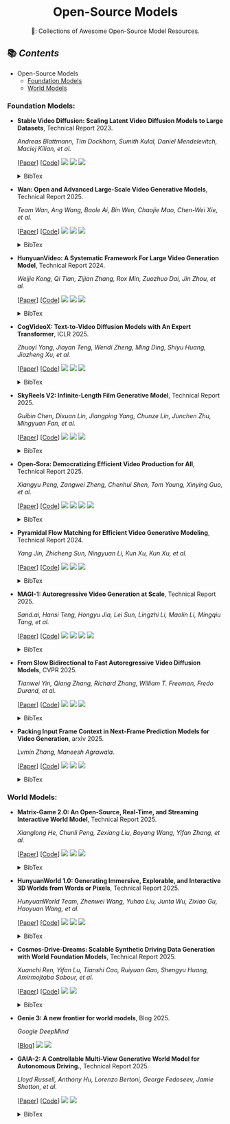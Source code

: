 
<div align=center>

# Open-Source Models

📢: Collections of Awesome Open-Source Model Resources.

</div>


## 📚 <span id="head1"> *Contents* </span>

- Open-Source Models
  - [Foundation Models](#foundation-models)
  - [World Models](#world-models)


### Foundation Models:

- **Stable Video Diffusion: Scaling Latent Video Diffusion Models to Large Datasets**, Technical Report 2023.

  *Andreas Blattmann, Tim Dockhorn, Sumith Kulal, Daniel Mendelevitch, Maciej Kilian, et al.*

  [[Paper](https://arxiv.org/abs/2311.15127)] [[Code](https://github.com/Stability-AI/generative-models)] ![](https://img.shields.io/badge/T2V-blue) ![](https://img.shields.io/badge/I2V-green) ![](https://img.shields.io/badge/UNet-brown)

  <details> <summary>BibTex</summary>

  ```text
  @article{blattmann2023stable,
    title={Stable video diffusion: Scaling latent video diffusion models to large datasets},
    author={Blattmann, Andreas and Dockhorn, Tim and Kulal, Sumith and Mendelevitch, Daniel and Kilian, Maciej and Lorenz, Dominik and Levi, Yam and English, Zion and Voleti, Vikram and Letts, Adam and others},
    journal={arXiv preprint arXiv:2311.15127},
    year={2023}
  }
  ```
  </details>

- **Wan: Open and Advanced Large-Scale Video Generative Models**, Technical Report 2025.

  *Team Wan, Ang Wang, Baole Ai, Bin Wen, Chaojie Mao, Chen-Wei Xie, et al.*

  [[Paper](https://arxiv.org/abs/2503.20314)] [[Code](https://github.com/Wan-Video/Wan2.1)] ![](https://img.shields.io/badge/T2V-blue) ![](https://img.shields.io/badge/I2V-green) ![](https://img.shields.io/badge/DIT-brown)

  <details> <summary>BibTex</summary>

  ```text
  @article{wan2025wan,
  title={Wan: Open and advanced large-scale video generative models},
  author={Wan, Team and Wang, Ang and Ai, Baole and Wen, Bin and Mao, Chaojie and Xie, Chen-Wei and Chen, Di and Yu, Feiwu and Zhao, Haiming and Yang, Jianxiao and others},
  journal={arXiv preprint arXiv:2503.20314},
  year={2025}
  }
  ```
  </details>

- **HunyuanVideo: A Systematic Framework For Large Video Generation Model**, Technical Report 2024.

  *Weijie Kong, Qi Tian, Zijian Zhang, Rox Min, Zuozhuo Dai, Jin Zhou, et al.*

  [[Paper](https://arxiv.org/abs/2412.03603)] [[Code](https://github.com/Tencent-Hunyuan/HunyuanVideo)] ![](https://img.shields.io/badge/T2V-blue) ![](https://img.shields.io/badge/I2V-green) ![](https://img.shields.io/badge/DIT-brown)

  <details> <summary>BibTex</summary>

  ```text
  @article{kong2024hunyuanvideo,
  title={Hunyuanvideo: A systematic framework for large video generative models},
  author={Kong, Weijie and Tian, Qi and Zhang, Zijian and Min, Rox and Dai, Zuozhuo and Zhou, Jin and Xiong, Jiangfeng and Li, Xin and Wu, Bo and Zhang, Jianwei and others},
  journal={arXiv preprint arXiv:2412.03603},
  year={2024}
  }
  ```
  </details>

- **CogVideoX: Text-to-Video Diffusion Models with An Expert Transformer**, ICLR 2025.

  *Zhuoyi Yang, Jiayan Teng, Wendi Zheng, Ming Ding, Shiyu Huang, Jiazheng Xu, et al.*

  [[Paper](https://arxiv.org/abs/2408.06072)] [[Code](https://github.com/zai-org/CogVideo)] ![](https://img.shields.io/badge/T2V-blue) ![](https://img.shields.io/badge/I2V-green) ![](https://img.shields.io/badge/DIT-brown)

  <details> <summary>BibTex</summary>

  ```text
  @article{yang2024cogvideox,
    title={Cogvideox: Text-to-video diffusion models with an expert transformer},
    author={Yang, Zhuoyi and Teng, Jiayan and Zheng, Wendi and Ding, Ming and Huang, Shiyu and Xu, Jiazheng and Yang, Yuanming and Hong, Wenyi and Zhang, Xiaohan and Feng, Guanyu and others},
    journal={arXiv preprint arXiv:2408.06072},
    year={2024}
  }
  ```
  </details>


- **SkyReels V2: Infinite-Length Film Generative Model**, Technical Report 2025.

  *Guibin Chen, Dixuan Lin, Jiangping Yang, Chunze Lin, Junchen Zhu, Mingyuan Fan, et al.*

  [[Paper](https://arxiv.org/abs/2504.13074)] [[Code](https://github.com/SkyworkAI/SkyReels-V2)] ![](https://img.shields.io/badge/T2V-blue) ![](https://img.shields.io/badge/I2V-green) ![](https://img.shields.io/badge/DIT-brown)

  <details> <summary>BibTex</summary>

  ```text
  @misc{chen2025skyreelsv2infinitelengthfilmgenerative,
        title={SkyReels-V2: Infinite-length Film Generative Model},
        author={Guibin Chen and Dixuan Lin and Jiangping Yang and Chunze Lin and Junchen Zhu and Mingyuan Fan and Hao Zhang and Sheng Chen and Zheng Chen and Chengcheng Ma and Weiming Xiong and Wei Wang and Nuo Pang and Kang Kang and Zhiheng Xu and Yuzhe Jin and Yupeng Liang and Yubing Song and Peng Zhao and Boyuan Xu and Di Qiu and Debang Li and Zhengcong Fei and Yang Li and Yahui Zhou},
        year={2025},
        eprint={2504.13074},
        archivePrefix={arXiv},
        primaryClass={cs.CV},
        url={https://arxiv.org/abs/2504.13074},
  }
  ```
  </details>


- **Open-Sora: Democratizing Efficient Video Production for All**, Technical Report 2025.

  *Xiangyu Peng, Zangwei Zheng, Chenhui Shen, Tom Young, Xinying Guo, et al.*

  [[Paper](https://arxiv.org/abs/2503.09642v2)] [[Code](https://github.com/hpcaitech/Open-Sora)] ![](https://img.shields.io/badge/T2V-blue) ![](https://img.shields.io/badge/I2V-green) ![](https://img.shields.io/badge/DIT-brown) ![](https://img.shields.io/badge/V2V-orange)

  <details> <summary>BibTex</summary>

  ```text
  @article{peng2025open,
    title={Open-sora 2.0: Training a commercial-level video generation model in $200 k},
    author={Peng, Xiangyu and Zheng, Zangwei and Shen, Chenhui and Young, Tom and Guo, Xinying and Wang, Binluo and Xu, Hang and Liu, Hongxin and Jiang, Mingyan and Li, Wenjun and others},
    journal={arXiv preprint arXiv:2503.09642},
    year={2025}
  }
  ```
  </details>

- **Pyramidal Flow Matching for Efficient Video Generative Modeling**, Technical Report 2024.

  *Yang Jin, Zhicheng Sun, Ningyuan Li, Kun Xu, Kun Xu, et al.*

  [[Paper](https://arxiv.org/abs/2410.05954)] [[Code](https://github.com/jy0205/Pyramid-Flow)] ![](https://img.shields.io/badge/T2V-blue) ![](https://img.shields.io/badge/I2V-green) ![](https://img.shields.io/badge/AR-brown)
  <details> <summary>BibTex</summary>

  ```text
  @article{jin2024pyramidal,
  title={Pyramidal flow matching for efficient video generative modeling},
  author={Jin, Yang and Sun, Zhicheng and Li, Ningyuan and Xu, Kun and Jiang, Hao and Zhuang, Nan and Huang, Quzhe and Song, Yang and Mu, Yadong and Lin, Zhouchen},
  journal={arXiv preprint arXiv:2410.05954},
  year={2024}
  }
  ```
  </details>

- **MAGI-1: Autoregressive Video Generation at Scale**, Technical Report 2025.

  *Sand.ai, Hansi Teng, Hongyu Jia, Lei Sun, Lingzhi Li, Maolin Li, Mingqiu Tang, et al.*

  [[Paper](https://arxiv.org/pdf/2505.13211)] [[Code](https://github.com/SandAI-org/Magi-1)] ![](https://img.shields.io/badge/T2V-blue) ![](https://img.shields.io/badge/I2V-green) ![](https://img.shields.io/badge/AR-brown) ![](https://img.shields.io/badge/V2V-orange)
  <details> <summary>BibTex</summary>

  ```text
  @article{teng2025magi,
    title={MAGI-1: Autoregressive Video Generation at Scale},
    author={Teng, Hansi and Jia, Hongyu and Sun, Lei and Li, Lingzhi and Li, Maolin and Tang, Mingqiu and Han, Shuai and Zhang, Tianning and Zhang, WQ and Luo, Weifeng and others},
    journal={arXiv preprint arXiv:2505.13211},
    year={2025}
  }
  ```
  </details>

- **From Slow Bidirectional to Fast Autoregressive Video Diffusion Models**, CVPR 2025.

  *Tianwei Yin, Qiang Zhang, Richard Zhang, William T. Freeman, Fredo Durand, et al.*

  [[Paper](http://arxiv.org/abs/2412.07772)] [[Code](https://github.com/tianweiy/CausVid)] ![](https://img.shields.io/badge/T2V-blue) ![](https://img.shields.io/badge/I2V-green) ![](https://img.shields.io/badge/AR-brown)
  <details> <summary>BibTex</summary>

  ```text
  @inproceedings{yin2025slow,
  title={From slow bidirectional to fast autoregressive video diffusion models},
  author={Yin, Tianwei and Zhang, Qiang and Zhang, Richard and Freeman, William T and Durand, Fredo and Shechtman, Eli and Huang, Xun},
  booktitle={Proceedings of the Computer Vision and Pattern Recognition Conference},
  pages={22963--22974},
  year={2025}
  }
  ```
  </details>

- **Packing Input Frame Context in Next-Frame Prediction Models for Video Generation**, arxiv 2025.

  *Lvmin Zhang, Maneesh Agrawala.*

  [[Paper](https://arxiv.org/abs/2504.12626)] [[Code](https://github.com/lllyasviel/FramePack)] ![](https://img.shields.io/badge/T2V-blue) ![](https://img.shields.io/badge/I2V-green) ![](https://img.shields.io/badge/AR-brown)
  <details> <summary>BibTex</summary>

  ```text
  @article{zhang2025packing,
    title={Packing input frame context in next-frame prediction models for video generation},
    author={Zhang, Lvmin and Agrawala, Maneesh},
    journal={arXiv preprint arXiv:2504.12626},
    year={2025}
  }
  ```
  </details>

### World Models:

- **Matrix-Game 2.0: An Open-Source, Real-Time, and Streaming Interactive World Model**, Technical Report 2025.

  *Xianglong He, Chunli Peng, Zexiang Liu, Boyang Wang, Yifan Zhang, et al.*

  [[Paper](https://arxiv.org/abs/2508.13009)] [[Code](https://matrix-game-v2.github.io/)] ![](https://img.shields.io/badge/keyboard-blue) ![](https://img.shields.io/badge/mouse-green) ![](https://img.shields.io/badge/DIT-brown)
  <details> <summary>BibTex</summary>

  ```text
  @article{he2025matrix,
    title={Matrix-Game 2.0: An Open-Source, Real-Time, and Streaming Interactive World Model},
    author={He, Xianglong and Peng, Chunli and Liu, Zexiang and Wang, Boyang and Zhang, Yifan and Cui, Qi and Kang, Fei and Jiang, Biao and An, Mengyin and Ren, Yangyang and others},
    journal={arXiv preprint arXiv:2508.13009},
    year={2025}
  }
  ```
  </details>

- **HunyuanWorld 1.0: Generating Immersive, Explorable, and Interactive 3D Worlds from Words or Pixels**, Technical Report 2025.

  *HunyuanWorld Team, Zhenwei Wang, Yuhao Liu, Junta Wu, Zixiao Gu, Haoyuan Wang, et al.*

  [[Paper](https://arxiv.org/abs/2507.21809)] [[Code](https://github.com/Tencent-Hunyuan/HunyuanWorld-1.0)] ![](https://img.shields.io/badge/image-blue) ![](https://img.shields.io/badge/text-green) ![](https://img.shields.io/badge/DIT-brown)
  <details> <summary>BibTex</summary>

  ```text
  @article{team2025hunyuanworld,
    title={HunyuanWorld 1.0: Generating Immersive, Explorable, and Interactive 3D Worlds from Words or Pixels},
    author={Team, HunyuanWorld and Wang, Zhenwei and Liu, Yuhao and Wu, Junta and Gu, Zixiao and Wang, Haoyuan and Zuo, Xuhui and Huang, Tianyu and Li, Wenhuan and Zhang, Sheng and others},
    journal={arXiv preprint arXiv:2507.21809},
    year={2025}
  }
  ```
  </details>

- **Cosmos-Drive-Dreams: Scalable Synthetic Driving Data Generation with World Foundation Models**, Technical Report 2025.

  *Xuanchi Ren, Yifan Lu, Tianshi Cao, Ruiyuan Gao, Shengyu Huang, Amirmojtaba Sabour, et al.*

  [[Paper](https://arxiv.org/abs/2506.09042)] [[Code](https://research.nvidia.com/labs/toronto-ai/cosmos_drive_dreams)] ![](https://img.shields.io/badge/drive-blue) ![](https://img.shields.io/badge/DIT-brown)
  <details> <summary>BibTex</summary>

  ```text
  @article{ren2025cosmos,
    title={Cosmos-Drive-Dreams: Scalable Synthetic Driving Data Generation with World Foundation Models},
    author={Ren, Xuanchi and Lu, Yifan and Cao, Tianshi and Gao, Ruiyuan and Huang, Shengyu and Sabour, Amirmojtaba and Shen, Tianchang and Pfaff, Tobias and Wu, Jay Zhangjie and Chen, Runjian and others},
    journal={arXiv preprint arXiv:2506.09042},
    year={2025}
  }
  ```
  </details>

- **Genie 3: A new frontier for world models**, Blog 2025.

  *Google DeepMind*

  [[Blog](https://deepmind.google/discover/blog/genie-3-a-new-frontier-for-world-models/)] ![](https://img.shields.io/badge/event-blue) ![](https://img.shields.io/badge/DIT-brown)

- **GAIA-2: A Controllable Multi-View Generative World Model for Autonomous Driving.**, Technical Report 2025.

  *Lloyd Russell, Anthony Hu, Lorenzo Bertoni, George Fedoseev, Jamie Shotton, et al.*

  [[Paper](https://arxiv.org/abs/2503.20523)] [[Code](https://github.com/Tencent-Hunyuan/HunyuanWorld-1.0)] ![](https://img.shields.io/badge/drive-blue) ![](https://img.shields.io/badge/transformer-brown)
  <details> <summary>BibTex</summary>

  ```text
  @article{russell2025gaia,
    title={Gaia-2: A controllable multi-view generative world model for autonomous driving},
    author={Russell, Lloyd and Hu, Anthony and Bertoni, Lorenzo and Fedoseev, George and Shotton, Jamie and Arani, Elahe and Corrado, Gianluca},
    journal={arXiv preprint arXiv:2503.20523},
    year={2025}
  }
  ```
  </details>
